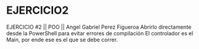 # EJERCICIO2
EJERCICIO #2 || POO || Angel Gabriel Perez Figueroa
Abrirlo directamente desde la PowerShell para evitar errores de compilación
El controlador es el Main, por ende ese es el que se debe correr.
